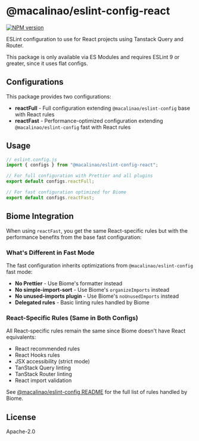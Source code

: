 # @macalinao/eslint-config-react

<a href="https://www.npmjs.com/package/@macalinao/eslint-config-react"><img alt="NPM version" src="https://img.shields.io/npm/v/@macalinao/eslint-config-react.svg?style=for-the-badge&labelColor=000000"></a>

ESLint configuration to use for React projects using Tanstack Query and Router.

This package is only available via ES Modules and requires ESLint 9 or greater, since it uses flat configs.

## Configurations

This package provides two configurations:

- **reactFull** - Full configuration extending `@macalinao/eslint-config` base with React rules
- **reactFast** - Performance-optimized configuration extending `@macalinao/eslint-config` fast with React rules

## Usage

```js
// eslint.config.js
import { configs } from "@macalinao/eslint-config-react";

// For full configuration with Prettier and all plugins
export default configs.reactFull;

// For fast configuration optimized for Biome
export default configs.reactFast;
```

## Biome Integration

When using `reactFast`, you get the same React-specific rules but with the performance benefits from the base fast configuration:

### What's Different in Fast Mode

The fast configuration inherits optimizations from `@macalinao/eslint-config` fast mode:

- **No Prettier** - Use Biome's formatter instead
- **No simple-import-sort** - Use Biome's `organizeImports` instead
- **No unused-imports plugin** - Use Biome's `noUnusedImports` instead
- **Delegated rules** - Basic linting rules handled by Biome

### React-Specific Rules (Same in Both Configs)

All React-specific rules remain the same since Biome doesn't have React equivalents:

- React recommended rules
- React Hooks rules
- JSX accessibility (strict mode)
- TanStack Query linting
- TanStack Router linting
- React import validation

See [@macalinao/eslint-config README](https://github.com/macalinao/style-guide/tree/main/packages/eslint-config#biome-integration) for the full list of rules handled by Biome.

## License

Apache-2.0
